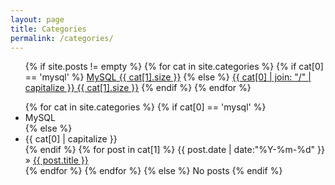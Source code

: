 ```yaml
---
layout: page
title: Categories
permalink: /categories/
---
```


<ul class="tags-box">
   {% if site.posts != empty %}
      {% for cat in site.categories %}
         {% if cat[0] == 'mysql' %}
         <a href="#{{ cat[0] }}" title="{{ cat[0] }}" rel="{{ cat[1].size }}">MySQL<span class="size"> {{ cat[1].size }}</span></a>
         {% else %}
         <a href="#{{ cat[0] }}" title="{{ cat[0] }}" rel="{{ cat[1].size }}">{{ cat[0] | join: "/" | capitalize }}<span class="size"> {{ cat[1].size }}</span></a>
         {% endif %}
      {% endfor %}
</ul>

<ul class="tags-box">
   {% for cat in site.categories %}
      {% if cat[0] == 'mysql' %}
         <li id="{{ cat[0] }}">MySQL</li>
      {% else %}
         <li id="{{ cat[0] }}">{{ cat[0] | capitalize }}</li>
      {% endif %}
      {% for post in cat[1] %}
         <time datetime="{{ post.date | date:"%Y-%m-%d" }}">{{ post.date | date:"%Y-%m-%d" }}</time> &raquo;
         <a href="{{ site.baseurl }}{{ post.url }}" title="{{ post.title }}">{{ post.title }}</a><br />
      {% endfor %}
   {% endfor %}
   {% else %}
      <span>No posts</span>
   {% endif %}
</ul>
